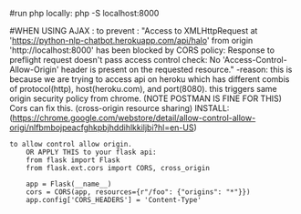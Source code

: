 #run php locally:
php -S localhost:8000

#WHEN USING AJAX : 
    to prevent :
        "Access to XMLHttpRequest at 'https://python-nlp-chatbot.herokuapp.com/api/halo' from origin 'http://localhost:8000' has been blocked by CORS policy: Response to preflight request doesn't pass access control check: No 'Access-Control-Allow-Origin' header is present on the requested resource."
        -reason:
            this is because we are trying to access api on heroku which has different
            combis of protocol(http), host(heroku.com), and port(8080). this triggers
            same origin security policy from chrome. (NOTE POSTMAN IS FINE FOR THIS)
            Cors can fix this. (cross-origin resource sharing)
    INSTALL: 
    (https://chrome.google.com/webstore/detail/allow-control-allow-origi/nlfbmbojpeacfghkpbjhddihlkkiljbi?hl=en-US)

    to allow control allow origin.
        OR APPLY THIS to your flask api:
        from flask import Flask
        from flask.ext.cors import CORS, cross_origin

        app = Flask(__name__)
        cors = CORS(app, resources={r"/foo": {"origins": "*"}})
        app.config['CORS_HEADERS'] = 'Content-Type'